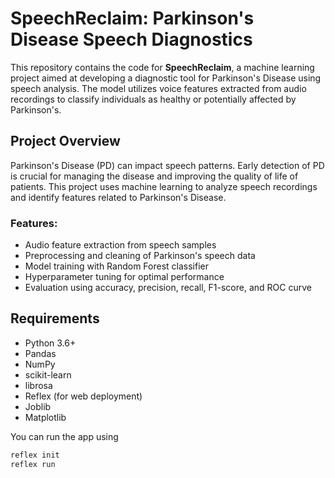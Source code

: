 # SpeechReclaim: Parkinson's Disease Speech Diagnostics

This repository contains the code for **SpeechReclaim**, a machine learning project aimed at developing a diagnostic tool for Parkinson's Disease using speech analysis. The model utilizes voice features extracted from audio recordings to classify individuals as healthy or potentially affected by Parkinson's.

## Project Overview

Parkinson's Disease (PD) can impact speech patterns. Early detection of PD is crucial for managing the disease and improving the quality of life of patients. This project uses machine learning to analyze speech recordings and identify features related to Parkinson's Disease.

### Features:
- Audio feature extraction from speech samples
- Preprocessing and cleaning of Parkinson's speech data
- Model training with Random Forest classifier
- Hyperparameter tuning for optimal performance
- Evaluation using accuracy, precision, recall, F1-score, and ROC curve

## Requirements

- Python 3.6+
- Pandas
- NumPy
- scikit-learn
- librosa
- Reflex (for web deployment)
- Joblib
- Matplotlib

You can run the app using 

```bash
reflex init
reflex run

